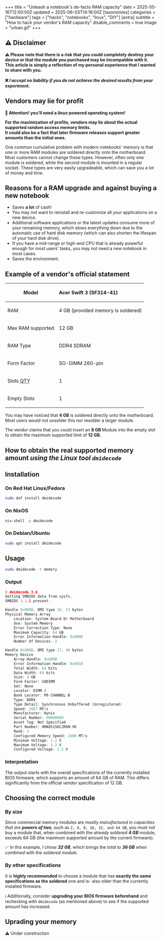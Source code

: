 +++
title = "Unleash a notebook's de-facto RAM capacity"
date = 2025-05-16T12:00:00Z
updated =  2025-06-03T14:18:00Z
[taxonomies]
categories = ["hardware"]
tags = ["hacks", "notebooks", "linux", "DIY"]
[extra]
subtitle = "How to hack your vendor's RAM capacity"
disable_comments = true
image = "urban.gif"
+++

## ⚠️ Disclaimer

<p class="notice_success"><strong>⚠️ Please note that there is a risk that you could completely destroy your device or that the module you purchased may be incompatible with it. This article is simply a reflection of my personal experience that I wanted to share with you.<br><br> 
❌ <em> I accept no liability if you do not achieve the desired results from your experiment. </em>
</strong>
</p>

## Vendors may lie for profit

<p class="notice_warning"><strong>🐧 Attention! you'll need a <em>linux</em> powered operating system!</strong></p>

<p class="notice"><strong>For the maximization of profits, vendors may lie about the actual supported random access memory limits. <br>It could also be a fact that later firmware releases support greater amounts than the initial ones. </strong></p>


<p>
One common cumulative problem with modern notebooks' memory is that one or more RAM modules are soldered directly onto the motherboard. Most customers cannot change these types. However, often only one module is soldered, while the second module is mounted in a regular socket. These types are very easily upgradeable, which can save you a lot of money and time.
</p>

## Reasons for a RAM upgrade and against buying a new notebook
- Saves **a lot** of cash!
- You may not want to reinstall and re-customize all your applications on a new device.
- Additional software applications or the latest updates consume more of your remaining memory, which slows everything down due to the automatic use of hard disk memory (which can also shorten the lifespan of your hard disk drive).
- If you have a mid-range or high-end CPU that is already powerful enough for most users' tasks, you may not need a new notebook in most cases.
- Saves the environment.

## Example of a vendor's official statement

| Model                                   | <p align="left">Acer Swift 3 (SF314-41)</p>            |
| --------------------------------------- | :----------------------------------------------------- |
| RAM                                     | <p align="left">4 GB (provided memory is soldered)</p> |
| Max RAM supported                       | <p align="left">12 GB</p>                              |
| RAM Type                                | <p align="left">DDR4 SDRAM</p>                         |
| Form Factor                             | <p align="left">SO-DIMM 260-pin</p>                    |
| Slots <abbr title="Quantity">QTY</abbr> | <p align="left">1</p>                                  |
| Empty Slots                             | <p align="left">1</p>                                  |


You may have noticed that **4 GB** is soldered directly onto the motherboard. Most users would not unsolder this nor resolder a larger module.

<p class="notice_warning">The vendor claims that you could insert an <strong>8 GB </strong>Module into the empty slot to obtain the maximum supported limit of <strong>12 GB.</strong></p>

## How to obtain the real supported memory amount _using the Linux tool `dmidecode`_

## Installation 

### On Red Hat Linux/Fedora
```bash
sudo dnf install dmidecode
```
### On NixOS
```bash
nix-shell -p dmidecode
```
### On Debian/Ubuntu
```bash
sudo apt install dmidecode
```
## Usage
```bash
sudo dmidecode -t memory
```
### Output
```c
# dmidecode 3.6
Getting SMBIOS data from sysfs.
SMBIOS 3.1.1 present.

Handle 0x000B, DMI type 16, 23 bytes
Physical Memory Array
	Location: System Board Or Motherboard
	Use: System Memory
	Error Correction Type: None
	Maximum Capacity: 64 GB
	Error Information Handle: 0x000E
	Number Of Devices: 2

Handle 0x000D, DMI type 17, 40 bytes
Memory Device
	Array Handle: 0x000B
	Error Information Handle: 0x0010
	Total Width: 64 bits
	Data Width: 64 bits
	Size: 4 GB
	Form Factor: SODIMM
	Set: None
	Locator: DIMM 0
	Bank Locator: P0 CHANNEL B
	Type: DDR4
	Type Detail: Synchronous Unbuffered (Unregistered)
	Speed: 2667 MT/s
	Manufacturer: Hynix
	Serial Number: 00000000
	Asset Tag: Not Specified
	Part Number: HMA851S6CJR6N-VK    
	Rank: 1
	Configured Memory Speed: 2400 MT/s
	Minimum Voltage: 1.2 V
	Maximum Voltage: 1.2 V
	Configured Voltage: 1.2 V
```

### Interpretation
The output starts with the overall specifications of the currently installed BIOS firmware, which supports an amount of 64 GB of RAM. This differs significantly from the official vendor specification of 12 GB.

## Choosing the correct module
### By size
Since commercial memory modules are mostly _manufactured in capacities that are **powers of two**_, such as `2, 4, 8, 16, 32, and 64 GB`, you must not buy a module that, when combined with the _already soldered **4 GB**_ module, exceeds 64 GB (the maximum supported amount by the current firmware). 

<p class="notice_success">✅ In this example, <em> I chose <strong>32 GB</strong></em>, which brings the <em>total to <strong>36 GB</strong> when combined</em> with the <em>soldered module</em>.</p>

### By other specifications
It is **highly recommended** to choose a module that has **exactly the same specifications as the soldered** one and is-  also older than the currently installed firmware. 


<p class="notice_info">ℹ️ Additionally, consider <strong>upgrading your BIOS firmware beforehand</strong> and rechecking with <code>dmidecode</code> (as mentioned above) to see if the supported amount has increased.</p>

## Uprading your memory

⚠️ Under construction

